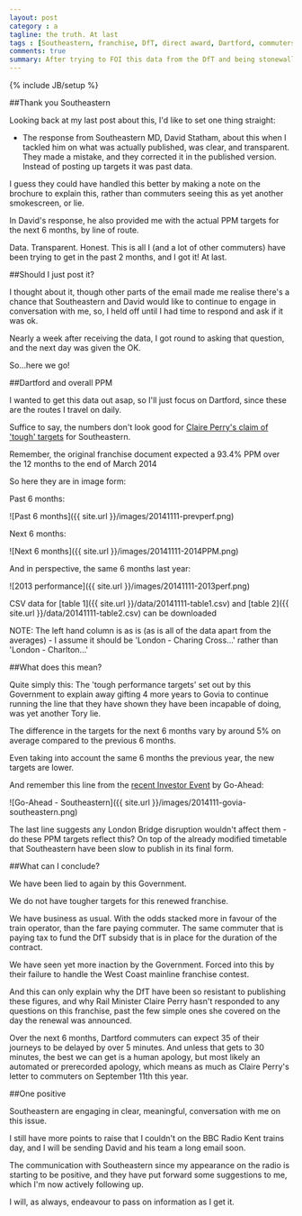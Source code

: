 ```yaml
---
layout: post
category : a
tagline: the truth. At last
tags : [Southeastern, franchise, DfT, direct award, Dartford, commuters, PPM]
comments: true
summary: After trying to FOI this data from the DfT and being stonewalled, I finally got the PPM targets from Southeastern. Here's a subsection...
---
```


{% include JB/setup %}

##Thank you Southeastern

Looking back at my last post about this, I'd like to set one thing straight:

- The response from Southeastern MD, David Statham, about this when I tackled him on what was actually published, was clear, and transparent.  They made a mistake, and they corrected it in the published version.  Instead of posting up targets it was past data.

I guess they could have handled this better by making a note on the brochure to explain this, rather than commuters seeing this as yet another smokescreen, or lie.

In David's response, he also provided me with the actual PPM targets for the next 6 months, by line of route.

Data. Transparent. Honest. This is all I (and a lot of other commuters) have been trying to get in the past 2 months, and I got it! At last.

##Should I just post it?

I thought about it, though other parts of the email made me realise there's a chance that Southeastern and David would like to continue to engage in conversation with me, so, I held off until I had time to respond and ask if it was ok.

Nearly a week after receiving the data, I got round to asking that question, and the next day was given the OK.

So...here we go!

##Dartford and overall PPM

I wanted to get this data out asap, so I'll just focus on Dartford, since these are the routes I travel on daily.

Suffice to say, the numbers don't look good for [Claire Perry's claim of 'tough' targets](https://www.gov.uk/government/news/new-deal-to-boost-rail-services-in-london-and-the-south-east) for Southeastern.

Remember, the original franchise document expected a 93.4% PPM over the 12 months to the end of March 2014

So here they are in image form:

Past 6 months:

![Past 6 months]({{ site.url }}/images/20141111-prevperf.png)

Next 6 months:

![Next 6 months]({{ site.url }}/images/20141111-2014PPM.png)

And in perspective, the same 6 months last year:

![2013 performance]({{ site.url }}/images/20141111-2013perf.png)

CSV data for [table 1]({{ site.url }}/data/20141111-table1.csv) and [table 2]({{ site.url }}/data/20141111-table2.csv) can be downloaded

NOTE: The left hand column is as is (as is all of the data apart from the averages) - I assume it should be 'London - Charing Cross...' rather than 'London - Charlton...'

##What does this mean?

Quite simply this: The 'tough performance targets' set out by this Government to explain away gifting 4 more years to Govia to continue running the line that they have shown they have been incapable of doing, was yet another Tory lie.

The difference in the targets for the next 6 months vary by around 5% on average compared to the previous 6 months.

Even taking into account the same 6 months the previous year, the new targets are lower.

And remember this line from the [recent Investor Event](http://www.go-ahead.com/~/media/Files/G/Go-Ahead/media/news/2014news/investor-day-presentation-2014.pdf) by Go-Ahead:

![Go-Ahead - Southeastern]({{ site.url }}/images/2014111-govia-southeastern.png)

The last line suggests any London Bridge disruption wouldn't affect them - do these PPM targets reflect this? On top of the already modified timetable that Southeastern have been slow to publish in its final form.

##What can I conclude?

We have been lied to again by this Government.

We do not have tougher targets for this renewed franchise.

We have business as usual. With the odds stacked more in favour of the train operator, than the fare paying commuter. The same commuter that is paying tax to fund the DfT subsidy that is in place for the duration of the contract.

We have seen yet more inaction by the Government. Forced into this by their failure to handle the West Coast mainline franchise contest.

And this can only explain why the DfT have been so resistant to publishing these figures, and why Rail Minister Claire Perry hasn't responded to any questions on this franchise, past the few simple ones she covered on the day the renewal was announced.

Over the next 6 months, Dartford commuters can expect 35 of their journeys to be delayed by over 5 minutes.  And unless that gets to 30 minutes, the best we can get is a human apology, but most likely an automated or prerecorded apology, which means as much as Claire Perry's letter to commuters on September 11th this year.

##One positive

Southeastern are engaging in clear, meaningful, conversation with me on this issue.

I still have more points to raise that I couldn't on the BBC Radio Kent trains day, and I will be sending David and his team a long email soon.

The communication with Southeastern since my appearance on the radio is starting to be positive, and they have put forward some suggestions to me, which I'm now actively following up.

I will, as always, endeavour to pass on information as I get it.
